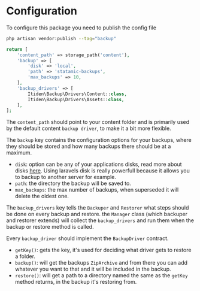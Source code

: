 # Configuration

To configure this package you need to publish the config file

```sh
php artisan vendor:publish --tag="backup"
```

```php
return [
    'content_path' => storage_path('content'),
    'backup' => [
        'disk' => 'local',
        'path' => 'statamic-backups',
        'max_backups' => 10,
    ],
    'backup_drivers' => [
        Itiden\Backup\Drivers\Content::class,
        Itiden\Backup\Drivers\Assets::class,
    ],
];
```

The `content_path` should point to your content folder and is primarily used by the default content `backup driver`, to make it a bit more flexible.

The `backup` key contains the configuration options for your backups, where they should be stored and how many backups there should be at a maximum.

- `disk`: option can be any of your applications disks, read more about disks [here](https://laravel.com/docs/10.x/filesystem#configuration). Using laravels disk is really powerfull because it allows you to backup to another server for example.
- `path`: the directory the backup will be saved to.
- `max_backups`: the max number of backups, when superseded it will delete the oldest one.

The `backup_drivers` key tells the `Backuper` and `Restorer` what steps should be done on every backup and restore. the `Manager` class (which backuper and restorer extends) will collect the `backup_drivers` and run them when the backup or restore method is called.

Every `backup_driver` should implement the `BackupDriver` contract.

- `getKey()`: gets the key, it's used for deciding what driver gets to restore a folder.
- `backup()`: will get the backups `ZipArchive` and from there you can add whatever you want to that and it will be included in the backup.
- `restore()`: will get a path to a directory named the same as the `getKey` method returns, in the backup it's restoring from.
